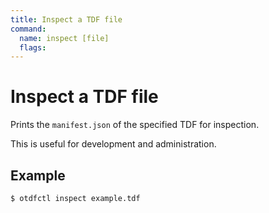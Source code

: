 ```yaml
---
title: Inspect a TDF file
command:
  name: inspect [file]
  flags:
---
```


# Inspect a TDF file

Prints the `manifest.json` of the specified TDF for inspection.

This is useful for development and administration.

## Example

```shell
$ otdfctl inspect example.tdf
```
